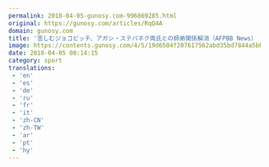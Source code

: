 ```yaml
---
permalink: 2018-04-05-gunosy.com-996869285.html
original: https://gunosy.com/articles/RqQ4A
domain: gunosy.com
title: '苦しむジョコビッチ、アガシ・ステパネク両氏との師弟関係解消（AFPBB News） - グノシー'
image: https://contents.gunosy.com/4/5/19d6504f207617562abd35bd7844a5bb_content.jpg
date: 2018-04-05 00:14:15
category: sport
translations: 
 - 'en'
 - 'es'
 - 'de'
 - 'ru'
 - 'fr'
 - 'it'
 - 'zh-CN'
 - 'zh-TW'
 - 'ar'
 - 'pt'
 - 'hy'
---
```


